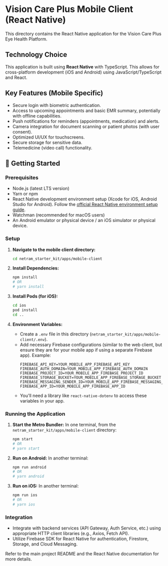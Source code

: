 
# Vision Care Plus Mobile Client (React Native)

This directory contains the React Native application for the Vision Care Plus Eye Health Platform.

## Technology Choice

This application is built using **React Native** with TypeScript. This allows for cross-platform development (iOS and Android) using JavaScript/TypeScript and React.

## Key Features (Mobile Specific)

-   Secure login with biometric authentication.
-   Access to upcoming appointments and basic EMR summary, potentially with offline capabilities.
-   Push notifications for reminders (appointments, medication) and alerts.
-   Camera integration for document scanning or patient photos (with user consent).
-   Optimized UI/UX for touchscreens.
-   Secure storage for sensitive data.
-   Telemedicine (video call) functionality.

## 🚀 Getting Started

### Prerequisites

-   Node.js (latest LTS version)
-   Yarn or npm
-   React Native development environment setup (Xcode for iOS, Android Studio for Android). Follow the [official React Native environment setup guide](https://reactnative.dev/docs/environment-setup).
-   Watchman (recommended for macOS users)
-   An Android emulator or physical device / an iOS simulator or physical device.

### Setup

1.  **Navigate to the mobile client directory:**
    ```bash
    cd netram_starter_kit/apps/mobile-client
    ```

2.  **Install Dependencies:**
    ```bash
    npm install
    # OR
    # yarn install
    ```

3.  **Install Pods (for iOS):**
    ```bash
    cd ios
    pod install
    cd ..
    ```

4.  **Environment Variables:**
    *   Create a `.env` file in this directory (`netram_starter_kit/apps/mobile-client/.env`).
    *   Add necessary Firebase configurations (similar to the web client, but ensure they are for your mobile app if using a separate Firebase app). Example:
        ```env
        FIREBASE_API_KEY=YOUR_MOBILE_APP_FIREBASE_API_KEY
        FIREBASE_AUTH_DOMAIN=YOUR_MOBILE_APP_FIREBASE_AUTH_DOMAIN
        FIREBASE_PROJECT_ID=YOUR_MOBILE_APP_FIREBASE_PROJECT_ID
        FIREBASE_STORAGE_BUCKET=YOUR_MOBILE_APP_FIREBASE_STORAGE_BUCKET
        FIREBASE_MESSAGING_SENDER_ID=YOUR_MOBILE_APP_FIREBASE_MESSAGING_SENDER_ID
        FIREBASE_APP_ID=YOUR_MOBILE_APP_FIREBASE_APP_ID
        ```
    *   You'll need a library like `react-native-dotenv` to access these variables in your app.

### Running the Application

1.  **Start the Metro Bundler:**
    In one terminal, from the `netram_starter_kit/apps/mobile-client` directory:
    ```bash
    npm start
    # OR
    # yarn start
    ```

2.  **Run on Android:**
    In another terminal:
    ```bash
    npm run android
    # OR
    # yarn android
    ```

3.  **Run on iOS:**
    In another terminal:
    ```bash
    npm run ios
    # OR
    # yarn ios
    ```

### Integration

-   Integrate with backend services (API Gateway, Auth Service, etc.) using appropriate HTTP client libraries (e.g., Axios, Fetch API).
-   Utilize Firebase SDK for React Native for authentication, Firestore, Storage, and Cloud Messaging.

Refer to the main project README and the React Native documentation for more details.
